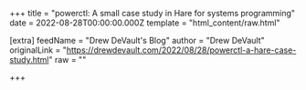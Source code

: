 
+++
title = "powerctl: A small case study in Hare for systems programming"
date = 2022-08-28T00:00:00.000Z
template = "html_content/raw.html"

[extra]
feedName = "Drew DeVault's Blog"
author = "Drew DeVault"
originalLink = "https://drewdevault.com/2022/08/28/powerctl-a-hare-case-study.html"
raw = ""

+++

